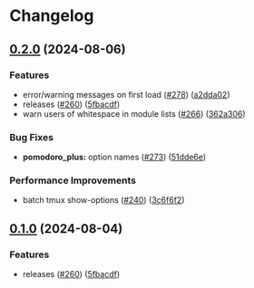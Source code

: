 # Changelog

## [0.2.0](https://github.com/cobaltp/catppuccin-tmux/compare/v0.1.0...v0.2.0) (2024-08-06)


### Features

* error/warning messages on first load ([#278](https://github.com/cobaltp/catppuccin-tmux/issues/278)) ([a2dda02](https://github.com/cobaltp/catppuccin-tmux/commit/a2dda02b43194aec5deddf2890c28c76b4c11ed4))
* releases ([#260](https://github.com/cobaltp/catppuccin-tmux/issues/260)) ([5fbacdf](https://github.com/cobaltp/catppuccin-tmux/commit/5fbacdf3559cf4496eef02aead087b3bb715e570))
* warn users of whitespace in module lists ([#266](https://github.com/cobaltp/catppuccin-tmux/issues/266)) ([362a306](https://github.com/cobaltp/catppuccin-tmux/commit/362a306db71794f04d0995fc058bcaa094d1af70))


### Bug Fixes

* **pomodoro_plus:** option names ([#273](https://github.com/cobaltp/catppuccin-tmux/issues/273)) ([51dde6e](https://github.com/cobaltp/catppuccin-tmux/commit/51dde6e8d4d3d8da97d915b01594a08aa4ac0cca))


### Performance Improvements

* batch tmux show-options ([#240](https://github.com/cobaltp/catppuccin-tmux/issues/240)) ([3c6f6f2](https://github.com/cobaltp/catppuccin-tmux/commit/3c6f6f282b3bb17554dc2b4b80760b6507acfd65))

## [0.1.0](https://github.com/catppuccin/tmux/compare/v0.0.1...v0.1.0) (2024-08-04)


### Features

* releases ([#260](https://github.com/catppuccin/tmux/issues/260)) ([5fbacdf](https://github.com/catppuccin/tmux/commit/5fbacdf3559cf4496eef02aead087b3bb715e570))
